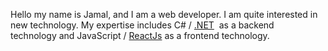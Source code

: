 
Hello my name is Jamal, and I am a web developer. I am quite interested in new technology. My expertise includes C# / <a href="https://dotnet.microsoft.com/" target="_blank" style="font-weight=bold">.NET</a>  as a backend technology and JavaScript / <a href="https://reactjs.org/" target="_blank" style="font-weight=bold">ReactJs<a/> as a frontend technology.
